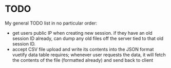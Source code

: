 # TODO
My general TODO list in no particular order:
* get users public IP when creating new session. if they have an old session ID already, can dump any old files off the server tied to that old session ID.
* accept CSV file upload and write its contents into the JSON format vuetify data table requires; whenever user requests the data, it will fetch the contents of the file (formatted already) and send back to client